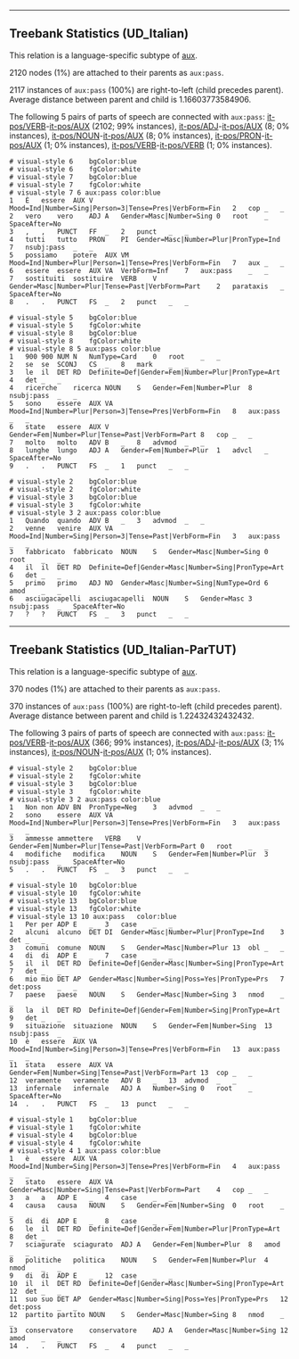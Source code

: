 

--------------------------------------------------------------------------------

## Treebank Statistics (UD_Italian)

This relation is a language-specific subtype of [aux]().

2120 nodes (1%) are attached to their parents as `aux:pass`.

2117 instances of `aux:pass` (100%) are right-to-left (child precedes parent).
Average distance between parent and child is 1.16603773584906.

The following 5 pairs of parts of speech are connected with `aux:pass`: [it-pos/VERB]()-[it-pos/AUX]() (2102; 99% instances), [it-pos/ADJ]()-[it-pos/AUX]() (8; 0% instances), [it-pos/NOUN]()-[it-pos/AUX]() (8; 0% instances), [it-pos/PRON]()-[it-pos/AUX]() (1; 0% instances), [it-pos/VERB]()-[it-pos/VERB]() (1; 0% instances).


~~~ conllu
# visual-style 6	bgColor:blue
# visual-style 6	fgColor:white
# visual-style 7	bgColor:blue
# visual-style 7	fgColor:white
# visual-style 7 6 aux:pass	color:blue
1	È	essere	AUX	V	Mood=Ind|Number=Sing|Person=3|Tense=Pres|VerbForm=Fin	2	cop	_	_
2	vero	vero	ADJ	A	Gender=Masc|Number=Sing	0	root	_	SpaceAfter=No
3	,	,	PUNCT	FF	_	2	punct	_	_
4	tutti	tutto	PRON	PI	Gender=Masc|Number=Plur|PronType=Ind	7	nsubj:pass	_	_
5	possiamo	potere	AUX	VM	Mood=Ind|Number=Plur|Person=1|Tense=Pres|VerbForm=Fin	7	aux	_	_
6	essere	essere	AUX	VA	VerbForm=Inf	7	aux:pass	_	_
7	sostituiti	sostituire	VERB	V	Gender=Masc|Number=Plur|Tense=Past|VerbForm=Part	2	parataxis	_	SpaceAfter=No
8	.	.	PUNCT	FS	_	2	punct	_	_

~~~


~~~ conllu
# visual-style 5	bgColor:blue
# visual-style 5	fgColor:white
# visual-style 8	bgColor:blue
# visual-style 8	fgColor:white
# visual-style 8 5 aux:pass	color:blue
1	900	900	NUM	N	NumType=Card	0	root	_	_
2	se	se	SCONJ	CS	_	8	mark	_	_
3	le	il	DET	RD	Definite=Def|Gender=Fem|Number=Plur|PronType=Art	4	det	_	_
4	ricerche	ricerca	NOUN	S	Gender=Fem|Number=Plur	8	nsubj:pass	_	_
5	sono	essere	AUX	VA	Mood=Ind|Number=Plur|Person=3|Tense=Pres|VerbForm=Fin	8	aux:pass	_	_
6	state	essere	AUX	V	Gender=Fem|Number=Plur|Tense=Past|VerbForm=Part	8	cop	_	_
7	molto	molto	ADV	B	_	8	advmod	_	_
8	lunghe	lungo	ADJ	A	Gender=Fem|Number=Plur	1	advcl	_	SpaceAfter=No
9	.	.	PUNCT	FS	_	1	punct	_	_

~~~


~~~ conllu
# visual-style 2	bgColor:blue
# visual-style 2	fgColor:white
# visual-style 3	bgColor:blue
# visual-style 3	fgColor:white
# visual-style 3 2 aux:pass	color:blue
1	Quando	quando	ADV	B	_	3	advmod	_	_
2	venne	venire	AUX	VA	Mood=Ind|Number=Sing|Person=3|Tense=Past|VerbForm=Fin	3	aux:pass	_	_
3	fabbricato	fabbricato	NOUN	S	Gender=Masc|Number=Sing	0	root	_	_
4	il	il	DET	RD	Definite=Def|Gender=Masc|Number=Sing|PronType=Art	6	det	_	_
5	primo	primo	ADJ	NO	Gender=Masc|Number=Sing|NumType=Ord	6	amod	_	_
6	asciugacapelli	asciugacapelli	NOUN	S	Gender=Masc	3	nsubj:pass	_	SpaceAfter=No
7	?	?	PUNCT	FS	_	3	punct	_	_

~~~




--------------------------------------------------------------------------------

## Treebank Statistics (UD_Italian-ParTUT)

This relation is a language-specific subtype of [aux]().

370 nodes (1%) are attached to their parents as `aux:pass`.

370 instances of `aux:pass` (100%) are right-to-left (child precedes parent).
Average distance between parent and child is 1.22432432432432.

The following 3 pairs of parts of speech are connected with `aux:pass`: [it-pos/VERB]()-[it-pos/AUX]() (366; 99% instances), [it-pos/ADJ]()-[it-pos/AUX]() (3; 1% instances), [it-pos/NOUN]()-[it-pos/AUX]() (1; 0% instances).


~~~ conllu
# visual-style 2	bgColor:blue
# visual-style 2	fgColor:white
# visual-style 3	bgColor:blue
# visual-style 3	fgColor:white
# visual-style 3 2 aux:pass	color:blue
1	Non	non	ADV	BN	PronType=Neg	3	advmod	_	_
2	sono	essere	AUX	VA	Mood=Ind|Number=Plur|Person=3|Tense=Pres|VerbForm=Fin	3	aux:pass	_	_
3	ammesse	ammettere	VERB	V	Gender=Fem|Number=Plur|Tense=Past|VerbForm=Part	0	root	_	_
4	modifiche	modifica	NOUN	S	Gender=Fem|Number=Plur	3	nsubj:pass	_	SpaceAfter=No
5	.	.	PUNCT	FS	_	3	punct	_	_

~~~


~~~ conllu
# visual-style 10	bgColor:blue
# visual-style 10	fgColor:white
# visual-style 13	bgColor:blue
# visual-style 13	fgColor:white
# visual-style 13 10 aux:pass	color:blue
1	Per	per	ADP	E	_	3	case	_	_
2	alcuni	alcuno	DET	DI	Gender=Masc|Number=Plur|PronType=Ind	3	det	_	_
3	comuni	comune	NOUN	S	Gender=Masc|Number=Plur	13	obl	_	_
4	di	di	ADP	E	_	7	case	_	_
5	il	il	DET	RD	Definite=Def|Gender=Masc|Number=Sing|PronType=Art	7	det	_	_
6	mio	mio	DET	AP	Gender=Masc|Number=Sing|Poss=Yes|PronType=Prs	7	det:poss	_	_
7	paese	paese	NOUN	S	Gender=Masc|Number=Sing	3	nmod	_	_
8	la	il	DET	RD	Definite=Def|Gender=Fem|Number=Sing|PronType=Art	9	det	_	_
9	situazione	situazione	NOUN	S	Gender=Fem|Number=Sing	13	nsubj:pass	_	_
10	è	essere	AUX	VA	Mood=Ind|Number=Sing|Person=3|Tense=Pres|VerbForm=Fin	13	aux:pass	_	_
11	stata	essere	AUX	VA	Gender=Fem|Number=Sing|Tense=Past|VerbForm=Part	13	cop	_	_
12	veramente	veramente	ADV	B	_	13	advmod	_	_
13	infernale	infernale	ADJ	A	Number=Sing	0	root	_	SpaceAfter=No
14	.	.	PUNCT	FS	_	13	punct	_	_

~~~


~~~ conllu
# visual-style 1	bgColor:blue
# visual-style 1	fgColor:white
# visual-style 4	bgColor:blue
# visual-style 4	fgColor:white
# visual-style 4 1 aux:pass	color:blue
1	è	essere	AUX	VA	Mood=Ind|Number=Sing|Person=3|Tense=Pres|VerbForm=Fin	4	aux:pass	_	_
2	stato	essere	AUX	VA	Gender=Masc|Number=Sing|Tense=Past|VerbForm=Part	4	cop	_	_
3	a	a	ADP	E	_	4	case	_	_
4	causa	causa	NOUN	S	Gender=Fem|Number=Sing	0	root	_	_
5	di	di	ADP	E	_	8	case	_	_
6	le	il	DET	RD	Definite=Def|Gender=Fem|Number=Plur|PronType=Art	8	det	_	_
7	sciagurate	sciagurato	ADJ	A	Gender=Fem|Number=Plur	8	amod	_	_
8	politiche	politica	NOUN	S	Gender=Fem|Number=Plur	4	nmod	_	_
9	di	di	ADP	E	_	12	case	_	_
10	il	il	DET	RD	Definite=Def|Gender=Masc|Number=Sing|PronType=Art	12	det	_	_
11	suo	suo	DET	AP	Gender=Masc|Number=Sing|Poss=Yes|PronType=Prs	12	det:poss	_	_
12	partito	partito	NOUN	S	Gender=Masc|Number=Sing	8	nmod	_	_
13	conservatore	conservatore	ADJ	A	Gender=Masc|Number=Sing	12	amod	_	_
14	.	.	PUNCT	FS	_	4	punct	_	_

~~~


